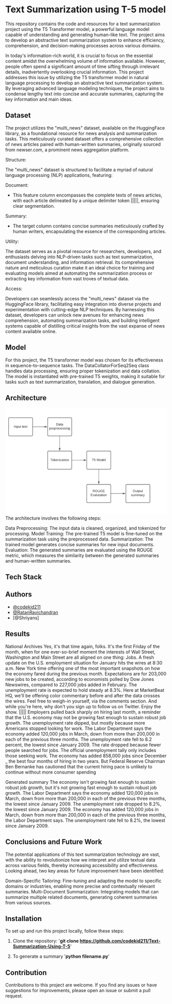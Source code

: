 
# Text Summarization using T-5 model

This repository contains the code and resources for a text summarization project using the T5 Transformer model, a powerful language model capable of understanding and generating human-like text. The project aims to develop an abstractive text summarization system to enhance efficiency, comprehension, and decision-making processes across various domains.

In today's information-rich world, it is crucial to focus on the essential content amidst the overwhelming volume of information available. However, people often spend a significant amount of time sifting through irrelevant details, inadvertently overlooking crucial information. This project addresses this issue by utilizing the T5 transformer model in natural language processing to develop an abstractive text summarization system. By leveraging advanced language modeling techniques, the project aims to condense lengthy text into concise and accurate summaries, capturing the key information and main ideas.

## Dataset

The project utilizes the "multi_news" dataset, available on the HuggingFace library, as a foundational resource for news analysis and summarization tasks. This meticulously curated dataset offers a comprehensive collection of news articles paired with human-written summaries, originally sourced from newser.com, a prominent news aggregation platform.

Structure:

The "multi_news" dataset is structured to facilitate a myriad of natural language processing (NLP) applications, featuring:

Document:
   - This feature column encompasses the complete texts of news articles, with each article delineated by a unique delimiter token |||||, ensuring clear segmentation.
   
Summary:
   - The target column contains concise summaries meticulously crafted by human writers, encapsulating the essence of the corresponding articles.

Utility:

The dataset serves as a pivotal resource for researchers, developers, and enthusiasts delving into NLP-driven tasks such as text summarization, document understanding, and information retrieval. Its comprehensive nature and meticulous curation make it an ideal choice for training and evaluating models aimed at automating the summarization process or extracting key information from vast troves of textual data.

Access:

Developers can seamlessly access the "multi_news" dataset via the HuggingFace library, facilitating easy integration into diverse projects and experimentation with cutting-edge NLP techniques. By harnessing this dataset, developers can unlock new avenues for enhancing news comprehension, automating summarization tasks, and building intelligent systems capable of distilling critical insights from the vast expanse of news content available online.

## Model
For this project, the T5 transformer model was chosen for its effectiveness in sequence-to-sequence tasks. The DataCollatorForSeq2Seq class handles data processing, ensuring proper tokenization and data collation. The model is instantiated with pre-trained T5 weights, making it suitable for tasks such as text summarization, translation, and dialogue generation.

## Architecture
![Architecture of the model](assets/architecture.png)
The architecture involves the following steps:

Data Preprocessing: The input data is cleaned, organized, and tokenized for processing.
Model Training: The pre-trained T5 model is fine-tuned on the summarization task using the preprocessed data.
Summarization: The trained model generates concise summaries for new input documents.
Evaluation: The generated summaries are evaluated using the ROUGE metric, which measures the similarity between the generated summaries and human-written summaries.

## Tech Stack


## Authors

- [@codekid211](https://github.com/codekid211)
- [@RatanRavichandran](https://github.com/RatanRavichandran)
- [@Shriyans]

## Results
National Archives Yes, it's that time again, folks. It's the first Friday of the month, when for one ever-so-brief moment the interests of Wall Street, Washington and Main Street are all aligned on one thing: Jobs. A fresh update on the U.S. employment situation for January hits the wires at 8:30 a.m. New York time offering one of the most important snapshots on how the economy fared during the previous month. Expectations are for 203,000 new jobs to be created, according to economists polled by Dow Jones Newswires, compared to 227,000 jobs added in February. The unemployment rate is expected to hold steady at 8.3%. Here at MarketBeat HQ, we'll be offering color commentary before and after the data crosses the wires. Feel free to weigh-in yourself, via the comments section. And while you're here, why don't you sign up to follow us on Twitter. Enjoy the show. ||||| Employers pulled back sharply on hiring last month, a reminder that the U.S. economy may not be growing fast enough to sustain robust job growth. The unemployment rate dipped, but mostly because more Americans stopped looking for work. The Labor Department says the economy added 120,000 jobs in March, down from more than 200,000 in each of the previous three months. The unemployment rate fell to 8.2 percent, the lowest since January 2009. The rate dropped because fewer people searched for jobs. The official unemployment tally only includes those seeking work. The economy has added 858,000 jobs since December _ the best four months of hiring in two years. But Federal Reserve Chairman Ben Bernanke has cautioned that the current hiring pace is unlikely to continue without more consumer spending

Generated summary
The economy isn't growing fast enough to sustain robust job growth, but it's not growing fast enough to sustain robust job growth. The Labor Department says the economy added 120,000 jobs in March, down from more than 200,000 in each of the previous three months, the lowest since January 2009. The unemployment rate dropped to 8.2%, the lowest since January 2009. The economy has added 120,000 jobs in March, down from more than 200,000 in each of the previous three months, the Labor Department says. The unemployment rate fell to 8.2%, the lowest since January 2009.


## Conclusions and Future Work
The potential applications of this text summarization technology are vast, with the ability to revolutionize how we interpret and utilize textual data across various fields, thereby increasing accessibility and effectiveness. Looking ahead, two key areas for future improvement have been identified:

Domain-Specific Tailoring: Fine-tuning and adapting the model to specific domains or industries, enabling more precise and contextually relevant summaries.
Multi-Document Summarization: Integrating models that can summarize multiple related documents, generating coherent summaries from various sources.

## Installation
To set up and run this project locally, follow these steps:

1. Clone the repository:
  '**git clone https://github.com/codekid211/Text-Summarization-Using-T-5**'

2. To generate a summary
   '**python filename.py**'

## Contribution
Contributions to this project are welcome. If you find any issues or have suggestions for improvements, please open an issue or submit a pull request.
